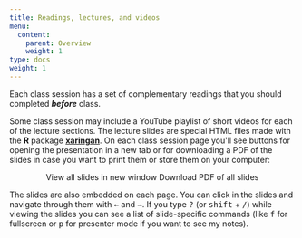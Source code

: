 ```yaml
---
title: Readings, lectures, and videos
menu:
  content:
    parent: Overview
    weight: 1
type: docs
weight: 1
---
```


Each class session has a set of complementary readings that you should completed ***before*** class. 

Some class session may include a YouTube playlist of short videos for each of the lecture sections. The lecture slides are special HTML files made with the **R** package [**xaringan**](https://bookdown.org/yihui/rmarkdown/xaringan.html). On each class session page you'll see buttons for opening the presentation in a new tab or for downloading a PDF of the slides in case you want to print them or store them on your computer:

<p style="text-align:center;"><span class="btn btn-primary btn-lg"><i class="fas fa-external-link-alt"></i> View all slides in new window</span> <span class="btn btn-primary btn-lg"><i class="far fa-file-pdf"></i> Download PDF of all slides</span></p>

The slides are also embedded on each page. You can click in the slides and navigate through them with <kbd>←</kbd> and <kbd>→</kbd>. If you type <kbd>?</kbd> (or <kbd>shift</kbd> + <kbd>/</kbd>) while viewing the slides you can see a list of slide-specific commands (like <kbd>f</kbd> for fullscreen or <kbd>p</kbd> for presenter mode if you want to see my notes).

